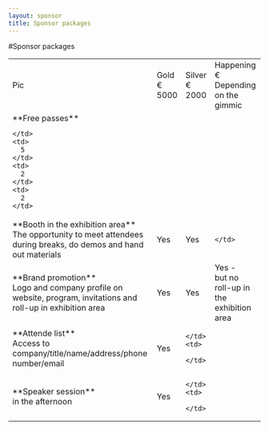 ```yaml
---
layout: sponsor
title: Sponsor packages
---
```

#Sponsor packages


<table>
  <tr>
    <td>
      Pic
    </td>
    <td>
      Gold <br/>
      € 5000
    </td>
    <td>
      Silver <br/>
      € 2000
    </td>
    <td>
      Happening <br/>
      € Depending on the gimmic
    </td>
  </tr>
  <tr>
    <td>
      **Free passes**

    </td>
    <td>
      5
    </td>
    <td>
      2
    </td>
    <td>
      2
    </td>
  </tr>
  <tr>
    <td>
      **Booth in the exhibition area** <br/>
      The opportunity to meet attendees during breaks, do demos and hand out materials
    </td>
    <td>
      Yes
    </td>
    <td>
      Yes
    </td>
    <td>
      
    </td>
  </tr>
  <tr>
    <td>
      **Brand promotion** <br/>
        Logo and company profile on website, program, invitations and roll-up in exhibition area<br/>
    </td>
    <td>
      Yes
    </td>
    <td>
      Yes
    </td>
    <td>
      Yes - <br/>
      but no roll-up in the exhibition area
    </td>
  </tr>
  <tr>
    <td>
     **Attende list** <br/>
     Access to company/title/name/address/phone number/email
    </td>
    <td>
      Yes
    </td>
    <td>
      
    </td>
    <td>
      
    </td>
  </tr>
<td>
      **Speaker session** <br/>
      in the afternoon
    </td>
    <td>
      Yes
    </td>
    <td>
      
    </td>
    <td>
      
    </td>
  </tr>
</table>



